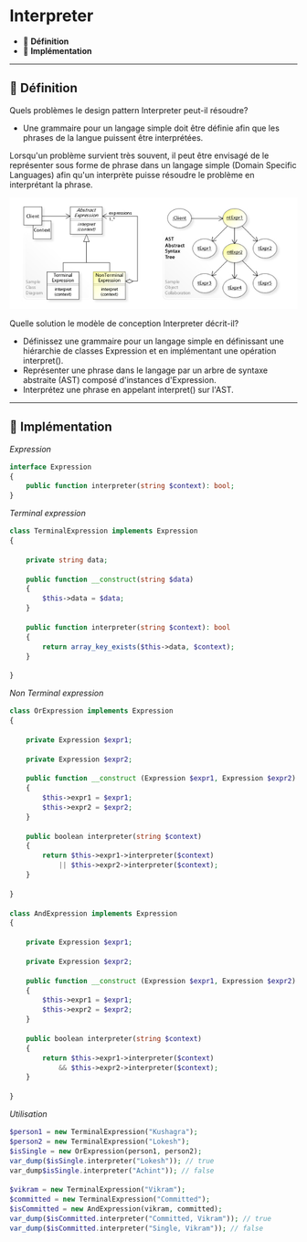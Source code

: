 # Interpreter

*  🔖 **Définition**
*  🔖 **Implémentation**

___

## 📑 Définition

Quels problèmes le design pattern Interpreter peut-il résoudre?

* Une grammaire pour un langage simple doit être définie afin que les phrases de la langue puissent être interprétées.

Lorsqu'un problème survient très souvent, il peut être envisagé de le représenter sous forme de phrase dans un langage simple (Domain Specific Languages) afin qu'un interprète puisse résoudre le problème en interprétant la phrase.

![image](https://raw.githubusercontent.com/seeren-training/Design-Pattern/master/wiki/resources/Interpreter.jpg)

Quelle solution le modèle de conception Interpreter décrit-il?

* Définissez une grammaire pour un langage simple en définissant une hiérarchie de classes Expression et en implémentant une opération interpret().
* Représenter une phrase dans le langage par un arbre de syntaxe abstraite (AST) composé d'instances d'Expression.
* Interprétez une phrase en appelant interpret() sur l'AST.

___

## 📑 Implémentation

*Expression*

```php
interface Expression
{
    public function interpreter(string $context): bool;
}
```

*Terminal expression*

```php
class TerminalExpression implements Expression 
{

    private string data;

    public function __construct(string $data)
    {
        $this->data = $data; 
    }

    public function interpreter(string $context): bool
    {
        return array_key_exists($this->data, $context);
    }

}
```

*Non Terminal expression*

```php
class OrExpression implements Expression 
{

    private Expression $expr1;

    private Expression $expr2;

    public function __construct (Expression $expr1, Expression $expr2) 
    {
        $this->expr1 = $expr1;
        $this->expr2 = $expr2;
    }

    public boolean interpreter(string $context) 
    {        
        return $this->expr1->interpreter($context) 
            || $this->expr2->interpreter($context);
    }

}

class AndExpression implements Expression 
{

    private Expression $expr1;

    private Expression $expr2;

    public function __construct (Expression $expr1, Expression $expr2) 
    {
        $this->expr1 = $expr1;
        $this->expr2 = $expr2;
    }

    public boolean interpreter(string $context) 
    {        
        return $this->expr1->interpreter($context) 
            && $this->expr2->interpreter($context);
    }

}
```

*Utilisation*

```php
$person1 = new TerminalExpression("Kushagra");
$person2 = new TerminalExpression("Lokesh");
$isSingle = new OrExpression(person1, person2);
var_dump($isSingle.interpreter("Lokesh")); // true
var_dump$isSingle.interpreter("Achint")); // false
    
$vikram = new TerminalExpression("Vikram");
$committed = new TerminalExpression("Committed");
$isCommitted = new AndExpression(vikram, committed);    
var_dump($isCommitted.interpreter("Committed, Vikram")); // true
var_dump($isCommitted.interpreter("Single, Vikram")); // false
```
